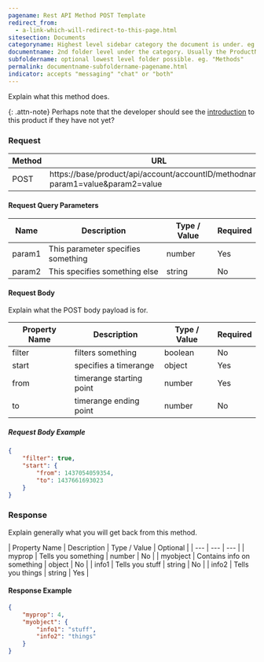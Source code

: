 ```yaml
---
pagename: Rest API Method POST Template
redirect_from:
  - a-link-which-will-redirect-to-this-page.html
sitesection: Documents
categoryname: Highest level sidebar category the document is under. eg. "Conversational AI"
documentname: 2nd folder level under the category. Usually the ProductName. eg. "Templates"
subfoldername: optional lowest level folder possible. eg. "Methods"
permalink: documentname-subfoldername-pagename.html
indicator: accepts "messaging" "chat" or "both"
---
```


Explain what this method does.

{: .attn-note}
Perhaps note that the developer should see the [introduction](introduction-to-this-product.html) to this product if they have not yet?

### Request

| Method | URL |
| --- | --- |
| POST | https://base/product/api/account/accountID/methodname?param1=value&param2=value |

#### Request Query Parameters

| Name | Description | Type / Value | Required |
| --- | --- | --- | --- |
| param1 | This parameter specifies something | number | Yes |
| param2 | This specifies something else | string | No |

#### Request Body

Explain what the POST body payload is for.

| Property Name | Description | Type / Value | Required |
| --- | --- | --- | --- |
| filter | filters something | boolean | No |
| start | specifies a timerange | object | Yes |
| from | timerange starting point | number | Yes |
| to | timerange ending point | number | No |

##### Request Body Example

```json
{
    "filter": true,
    "start": {
        "from": 1437054059354,
        "to": 1437661693023
    }
}
```

### Response

Explain generally what you will get back from this method.

| Property Name | Description | Type / Value | Optional |
| --- | --- | --- |
| myprop | Tells you something | number | No |
| myobject | Contains info on something | object | No |
| info1 | Tells you stuff | string | No |
| info2 | Tells you things | string | Yes |

#### Response Example

```json
{
    "myprop": 4,
    "myobject": {
        "info1": "stuff",
        "info2": "things"
    }
}
```